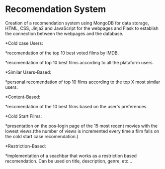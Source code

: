 # Recomendation System


Creation of a recomendation system using MongoDB for data storage, HTML, CSS, Jinja2 and JavaScript for the webpages and Flask to establish the connection between the webpages and the database.



*Cold case Users:

  *recomendation of the top 10 best voted films by IMDB.

  *recomendation of top 10 best films according to all the plataform users.

*Similar Users-Based:

  *personal recomendation of top 10 films according to the top X most similar users.

*Content-Based:

  *recomendation of the 10 best films based on the user's preferences.

*Cold Start Films:

  *presentation on the pos-login page of the 15 most recent movies with the lowest views.(the number of views is incremented 
                                                             every time a film falls on the cold start case recomendation.)

*Restriction-Based:

 *implementation of a seachbar that works as a restriction based recomendation. Can be used on title, description, genre, 
                                                                                                                   etc...

